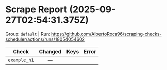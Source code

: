 # Scrape Report (2025-09-27T02:54:31.375Z)

Group: `default`  |  Run: https://github.com/AlbertoRoca96/scraping-checks-scheduler/actions/runs/18054054602

| Check | Changed | Keys | Error |
|---|:---:|:--|:--|
| `example_h1` | — |  |  |
